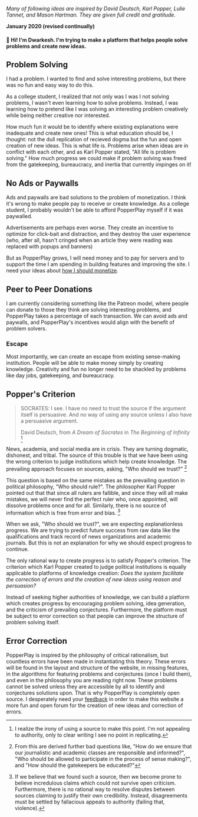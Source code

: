 _Many of following ideas are inspired by David Deutsch, Karl Popper, Lulie Tannet, and Mason Hartman. They are given full credit and gratitude._

**January 2020 (revised continually)**

#### 👋 Hi! I'm Dwarkesh. I'm trying to make a platform that helps people solve problems and create new ideas.

## Problem Solving

I had a problem. I wanted to find and solve interesting problems, but there was no fun and easy way to do this.

As a college student, I realized that not only was I was I not solving problems, I wasn't even learning how to solve problems. Instead, I was learning how to pretend like I was solving an interesting problem creatively while being neither creative nor interested.

How much fun it would be to identify where existing explanations were inadequate and create new ones! This is what education should be, I thought: not the dull replication of recieved dogma but the fun and open creation of new ideas. This is what life is. Problems arise when ideas are in conflict with each other, and as Karl Popper stated, "All life is problem solving." How much progress we could make if problem solving was freed from the gatekeeping, bureaucracy, and inertia that currently impinges on it!

## No Ads or Paywalls

Ads and paywalls are bad solutions to the problem of monetization. I think it's wrong to make people pay to receive or create knowledge. As a college student, I probably wouldn't be able to afford PopperPlay myself if it was paywalled.

Advertisements are perhaps even worse. They create an incentive to optimize for click-bait and distraction, and they destroy the user experience (who, after all, hasn't cringed when an article they were reading was replaced with popups and banners)

But as PopperPlay grows, I will need money and to pay for servers and to support the time I am spending in building features and improving the site. I need your ideas about [how I should monetize](https://popperplay.com/problem/Ri7rf6GspvuCuuVL1274).

## Peer to Peer Donations

I am currently considering something like the Patreon model, where people can donate to those they think are solving interesting problems, and PopperPlay takes a percentage of each transaction. We can avoid ads and paywalls, and PopperPlay's incentives would align with the benefit of problem solvers.

### Escape

Most importantly, we can create an escape from existing sense-making institution. People will be able to make money simply by creating knowledge. Creativity and fun no longer need to be shackled by problems like day jobs, gatekeeping, and bureaucracy.

## Popper's Criterion

> SOCRATES: I see. I have no need to trust the source if the argument itself is persuasive. And no way of using any source unless I also have a persuasive argument.
>
> David Deutsch, from _A Dream of Socrates_ in _The Beginning of Infinity_ [^1]

News, academia, and social media are in crisis. They are turning dogmatic, dishonest, and tribal. The source of this trouble is that we have been using the wrong criterion to judge institutions which help create knowledge. The prevailing approach focuses on sources, asking, "Who should we trust?" [^2]

This question is based on the same mistakes as the prevailing question in political philosophy, "Who should rule?". The philosopher Karl Popper pointed out that that since all rulers are fallible, and since they will all make mistakes, we will never find the perfect ruler who, once appointed, will dissolve problems once and for all. Similarly, there is no source of information which is free from error and bias. [^3]

When we ask, "Who should we trust?", we are expecting explanationless progress. We are trying to predict future success from raw data like the qualifications and track record of news organizations and academic journals. But this is not an explanation for why we should expect progress to continue.

The only rational way to create progress is to satisfy Popper's criterion. The criterion which Karl Popper created to judge political institutions is equally applicable to platforms of knowledge creation: _Does the system facilitate the correction of errors and the creation of new ideas using reason and persuasion?_

Instead of seeking higher authorities of knowledge, we can build a platform which creates progress by encouraging problem solving, idea generation, and the criticism of prevailing conjectures. Furthermore, the platform must be subject to error correction so that people can improve the structure of problem solving itself.

## Error Correction

PopperPlay is inspired by the philosophy of critical rationalism, but countless errors have been made in instantiating this theory. These errors will be found in the layout and structure of the website, in missing features, in the algorithms for featuring problems and conjectures (once I build them), and even in the philosophy you are reading right now. These problems cannot be solved unless they are accessible by all to identify and conjectures solutions upon. That is why PopperPlay is completely open source. I desperately need your [feedback](https://popperplay.com/feedback) in order to make this website a more fun and open forum for the creation of new ideas and correction of errors.

[^1]: I realize the irony of using a source to make this point. I'm not appealing to authority, only to clear writing I see no point in replicating.
[^2]: From this are derived further bad questions like, "How do we ensure that our journalistic and academic classes are responsible and informed?", "Who should be allowed to participate in the process of sense making?", and "How should the gatekeepers be educated?"
[^3]: If we believe that we found such a source, then we become prone to believe incredulous claims which could not survive open criticism. Furthermore, there is no rational way to resolve disputes between sources claiming to justify their own credibility. Instead, disagreements must be settled by fallacious appeals to authority (failing that, violence).
